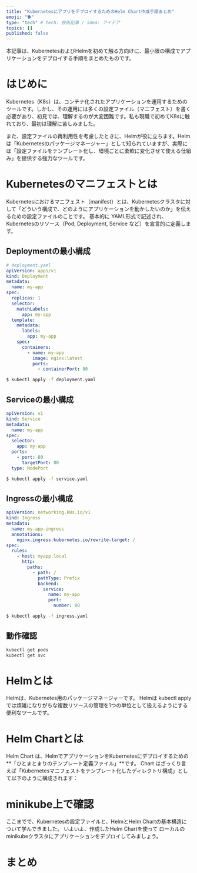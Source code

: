 ```yaml
---
title: "KubernetesにアプリをデプロイするためのHelm Chart作成手順まとめ"
emoji: "🐕"
type: "tech" # tech: 技術記事 / idea: アイデア
topics: []
published: false
---
```


本記事は、KubernetesおよびHelmを初めて触る方向けに、最小限の構成でアプリケーションをデプロイする手順をまとめたものです。

# はじめに
Kubernetes（K8s）は、コンテナ化されたアプリケーションを運用するためのツールです。しかし、その運用には多くの設定ファイル（マニフェスト）を書く必要があり、初見では、理解するのが大変困難です。私も現職で初めてK8sに触れており、最初は理解に苦しみました。

また、設定ファイルの再利用性を考慮したときに、Helmが役に立ちます。Helmは「Kubernetesのパッケージマネージャー」として知られていますが、実際には「設定ファイルをテンプレート化し、環境ごとに柔軟に変化させて使える仕組み」を提供する強力なツールです。

# Kubernetesのマニフェストとは
Kubernetesにおけるマニフェスト（manifest）とは、Kubernetesクラスタに対して「どういう構成で、どのようにアプリケーションを動かしたいのか」を伝えるための設定ファイルのことです。
基本的に YAML形式で記述され、Kubernetesのリソース（Pod, Deployment, Service など）を宣言的に定義します。

## Deploymentの最小構成

```yaml:deployment.yaml
# deployment.yaml
apiVersion: apps/v1
kind: Deployment
metadata:
  name: my-app
spec:
  replicas: 1
  selector:
    matchLabels:
      app: my-app
  template:
    metadata:
      labels:
        app: my-app
    spec:
      containers:
        - name: my-app
          image: nginx:latest
          ports:
            - containerPort: 80
```


```bash
$ kubectl apply -f deployment.yaml
```

## Serviceの最小構成
```yaml:service.yaml
apiVersion: v1
kind: Service
metadata:
  name: my-app
spec:
  selector:
    app: my-app
  ports:
    - port: 80
      targetPort: 80
  type: NodePort
```

```bash
$ kubectl apply -f service.yaml
```
## Ingressの最小構成

```yaml:ingress.yaml
apiVersion: networking.k8s.io/v1
kind: Ingress
metadata:
  name: my-app-ingress
  annotations:
    nginx.ingress.kubernetes.io/rewrite-target: /
spec:
  rules:
    - host: myapp.local
      http:
        paths:
          - path: /
            pathType: Prefix
            backend:
              service:
                name: my-app
                port:
                  number: 80
```

```bash
$ kubectl apply -f ingress.yaml
```

## 動作確認
```bash
kubectl get pods
kubectl get svc
```

# Helmとは
Helmは、Kubernetes用のパッケージマネージャーです。
Helmは kubectl apply では煩雑になりがちな複数リソースの管理を1つの単位として扱えるようにする便利なツールです。

# Helm Chartとは
Helm Chart は、HelmでアプリケーションをKubernetesにデプロイするための**「ひとまとまりのテンプレート定義ファイル」**です。
Chart はざっくり言えば「Kubernetesマニフェストをテンプレート化したディレクトリ構成」として以下のように構成されます：

# minikube上で確認
ここまでで、Kubernetesの設定ファイルと、HelmとHelm Chartの基本構造について学んできました。
いよいよ、作成したHelm Chartを使って ローカルのminikubeクラスタにアプリケーションをデプロイしてみましょう。

# まとめ
